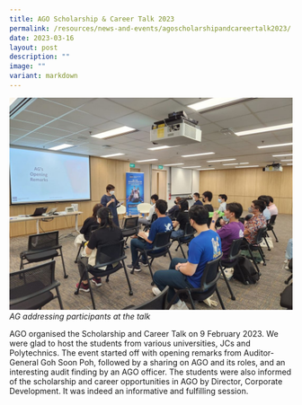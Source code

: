 ```yaml
---
title: AGO Scholarship & Career Talk 2023
permalink: /resources/news-and-events/agoscholarshipandcareertalk2023/
date: 2023-03-16
layout: post
description: ""
image: ""
variant: markdown
---
```

![](/images/News_Events_Photos/2022/Scholarship_Photo.jpg)
*AG addressing participants at the talk* 

AGO organised the Scholarship and Career Talk on 9 February 2023. We were glad to host the students from various universities, JCs and Polytechnics. The event started off with opening remarks from Auditor-General Goh Soon Poh, followed by a sharing on AGO and its roles, and an interesting audit finding by an AGO officer. The students were also informed of the scholarship and career opportunities in AGO by Director, Corporate Development. It was indeed an informative and fulfilling session.